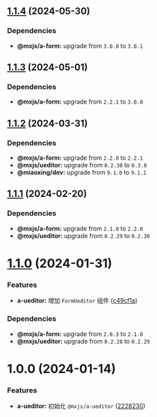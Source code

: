 ## [1.1.4](https://github.com/miaoxing/mxjs-a-ueditor/compare/v1.1.3...v1.1.4) (2024-05-30)





### Dependencies

* **@mxjs/a-form:** upgrade from `3.0.0` to `3.0.1`

## [1.1.3](https://github.com/miaoxing/mxjs-a-ueditor/compare/v1.1.2...v1.1.3) (2024-05-01)





### Dependencies

* **@mxjs/a-form:** upgrade from `2.2.1` to `3.0.0`

## [1.1.2](https://github.com/miaoxing/mxjs-a-ueditor/compare/v1.1.1...v1.1.2) (2024-03-31)





### Dependencies

* **@mxjs/a-form:** upgrade from `2.2.0` to `2.2.1`
* **@mxjs/ueditor:** upgrade from `0.2.30` to `0.3.0`
* **@miaoxing/dev:** upgrade from `9.1.0` to `9.1.1`

## [1.1.1](https://github.com/miaoxing/mxjs-a-ueditor/compare/v1.1.0...v1.1.1) (2024-02-20)





### Dependencies

* **@mxjs/a-form:** upgrade from `2.1.0` to `2.2.0`
* **@mxjs/ueditor:** upgrade from `0.2.29` to `0.2.30`

# [1.1.0](https://github.com/miaoxing/mxjs-a-ueditor/compare/v1.0.0...v1.1.0) (2024-01-31)


### Features

* **a-ueditor:** 增加 `FormUeditor` 组件 ([c49cf1a](https://github.com/miaoxing/mxjs-a-ueditor/commit/c49cf1a9a3a11a224246fce2f189b0af4dd42f8c))





### Dependencies

* **@mxjs/a-form:** upgrade from `2.0.3` to `2.1.0`
* **@mxjs/ueditor:** upgrade from `0.2.28` to `0.2.29`

# 1.0.0 (2024-01-14)


### Features

* **a-ueditor:** 初始化 `@mxjs/a-ueditor` ([2228230](https://github.com/miaoxing/mxjs-a-ueditor/commit/22282302ecea7e9f1a728daf1638a49a88f84f51))
